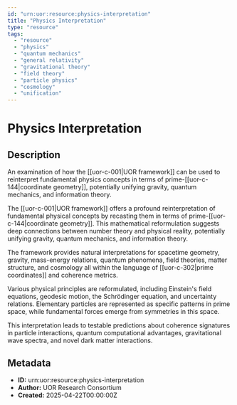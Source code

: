 ```yaml
---
id: "urn:uor:resource:physics-interpretation"
title: "Physics Interpretation"
type: "resource"
tags:
  - "resource"
  - "physics"
  - "quantum mechanics"
  - "general relativity"
  - "gravitational theory"
  - "field theory"
  - "particle physics"
  - "cosmology"
  - "unification"
---
```


# Physics Interpretation

## Description

An examination of how the [[uor-c-001|UOR framework]] can be used to reinterpret fundamental physics concepts in terms of prime-[[uor-c-144|coordinate geometry]], potentially unifying gravity, quantum mechanics, and information theory.

The [[uor-c-001|UOR framework]] offers a profound reinterpretation of fundamental physical concepts by recasting them in terms of prime-[[uor-c-144|coordinate geometry]]. This mathematical reformulation suggests deep connections between number theory and physical reality, potentially unifying gravity, quantum mechanics, and information theory.

The framework provides natural interpretations for spacetime geometry, gravity, mass-energy relations, quantum phenomena, field theories, matter structure, and cosmology all within the language of [[uor-c-302|prime coordinates]] and coherence metrics.

Various physical principles are reformulated, including Einstein's field equations, geodesic motion, the Schrödinger equation, and uncertainty relations. Elementary particles are represented as specific patterns in prime space, while fundamental forces emerge from symmetries in this space.

This interpretation leads to testable predictions about coherence signatures in particle interactions, quantum computational advantages, gravitational wave spectra, and novel dark matter interactions.

## Metadata

- **ID:** urn:uor:resource:physics-interpretation
- **Author:** UOR Research Consortium
- **Created:** 2025-04-22T00:00:00Z
